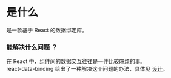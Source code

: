 # 是什么

是一款基于 React 的数据绑定库。

### 能解决什么问题 ？

在 React 中，组件间的数据交互往往是一件比较麻烦的事。  
react-data-binding 给出了一种解决这个问题的办法，具体见 [设计](design.md)。